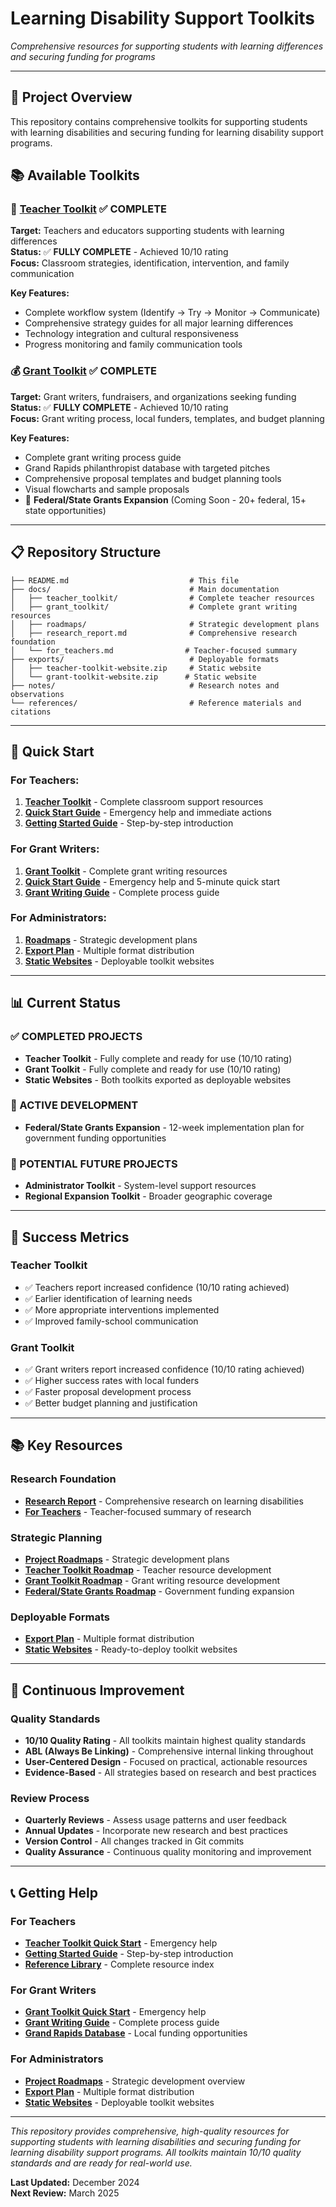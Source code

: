 # Learning Disability Support Toolkits

*Comprehensive resources for supporting students with learning differences and securing funding for programs*

---

## 🎯 **Project Overview**

This repository contains comprehensive toolkits for supporting students with learning disabilities and securing funding for learning disability support programs.

## 📚 **Available Toolkits**

### **🎯 [Teacher Toolkit](docs/teacher_toolkit/README.md)** ✅ **COMPLETE**
**Target:** Teachers and educators supporting students with learning differences  
**Status:** ✅ **FULLY COMPLETE** - Achieved 10/10 rating  
**Focus:** Classroom strategies, identification, intervention, and family communication

**Key Features:**
- Complete workflow system (Identify → Try → Monitor → Communicate)
- Comprehensive strategy guides for all major learning differences
- Technology integration and cultural responsiveness
- Progress monitoring and family communication tools

### **💰 [Grant Toolkit](docs/grant_toolkit/README.md)** ✅ **COMPLETE**
**Target:** Grant writers, fundraisers, and organizations seeking funding  
**Status:** ✅ **FULLY COMPLETE** - Achieved 10/10 rating  
**Focus:** Grant writing process, local funders, templates, and budget planning

**Key Features:**
- Complete grant writing process guide
- Grand Rapids philanthropist database with targeted pitches
- Comprehensive proposal templates and budget planning tools
- Visual flowcharts and sample proposals
- 🚧 **Federal/State Grants Expansion** (Coming Soon - 20+ federal, 15+ state opportunities)

---

## 📋 **Repository Structure**

```
├── README.md                           # This file
├── docs/                               # Main documentation
│   ├── teacher_toolkit/                # Complete teacher resources
│   ├── grant_toolkit/                  # Complete grant writing resources
│   ├── roadmaps/                       # Strategic development plans
│   ├── research_report.md              # Comprehensive research foundation
│   └── for_teachers.md                # Teacher-focused summary
├── exports/                            # Deployable formats
│   ├── teacher-toolkit-website.zip     # Static website
│   └── grant-toolkit-website.zip      # Static website
├── notes/                              # Research notes and observations
└── references/                         # Reference materials and citations
```

---

## 🚀 **Quick Start**

### **For Teachers:**
1. **[Teacher Toolkit](docs/teacher_toolkit/README.md)** - Complete classroom support resources
2. **[Quick Start Guide](docs/teacher_toolkit/quick_start.md)** - Emergency help and immediate actions
3. **[Getting Started Guide](docs/teacher_toolkit/getting_started.md)** - Step-by-step introduction

### **For Grant Writers:**
1. **[Grant Toolkit](docs/grant_toolkit/README.md)** - Complete grant writing resources
2. **[Quick Start Guide](docs/grant_toolkit/quick_start.md)** - Emergency help and 5-minute quick start
3. **[Grant Writing Guide](docs/grant_toolkit/grant_writing_guide.md)** - Complete process guide

### **For Administrators:**
1. **[Roadmaps](docs/roadmaps/README.md)** - Strategic development plans
2. **[Export Plan](docs/roadmaps/export_plan.md)** - Multiple format distribution
3. **[Static Websites](exports/)** - Deployable toolkit websites

---

## 📊 **Current Status**

### **✅ COMPLETED PROJECTS**
- **Teacher Toolkit** - Fully complete and ready for use (10/10 rating)
- **Grant Toolkit** - Fully complete and ready for use (10/10 rating)
- **Static Websites** - Both toolkits exported as deployable websites

### **🚧 ACTIVE DEVELOPMENT**
- **Federal/State Grants Expansion** - 12-week implementation plan for government funding opportunities

### **🚀 POTENTIAL FUTURE PROJECTS**
- **Administrator Toolkit** - System-level support resources
- **Regional Expansion Toolkit** - Broader geographic coverage

---

## 🎯 **Success Metrics**

### **Teacher Toolkit**
- ✅ Teachers report increased confidence (10/10 rating achieved)
- ✅ Earlier identification of learning needs
- ✅ More appropriate interventions implemented
- ✅ Improved family-school communication

### **Grant Toolkit**
- ✅ Grant writers report increased confidence (10/10 rating achieved)
- ✅ Higher success rates with local funders
- ✅ Faster proposal development process
- ✅ Better budget planning and justification

---

## 📚 **Key Resources**

### **Research Foundation**
- **[Research Report](docs/research_report.md)** - Comprehensive research on learning disabilities
- **[For Teachers](docs/for_teachers.md)** - Teacher-focused summary of research

### **Strategic Planning**
- **[Project Roadmaps](docs/roadmaps/README.md)** - Strategic development plans
- **[Teacher Toolkit Roadmap](docs/roadmaps/teacher_toolkit_roadmap.md)** - Teacher resource development
- **[Grant Toolkit Roadmap](docs/roadmaps/grant_toolkit_roadmap.md)** - Grant writing resource development
- **[Federal/State Grants Roadmap](docs/roadmaps/federal_state_grants_roadmap.md)** - Government funding expansion

### **Deployable Formats**
- **[Export Plan](docs/roadmaps/export_plan.md)** - Multiple format distribution
- **[Static Websites](exports/)** - Ready-to-deploy toolkit websites

---

## 🔄 **Continuous Improvement**

### **Quality Standards**
- **10/10 Quality Rating** - All toolkits maintain highest quality standards
- **ABL (Always Be Linking)** - Comprehensive internal linking throughout
- **User-Centered Design** - Focused on practical, actionable resources
- **Evidence-Based** - All strategies based on research and best practices

### **Review Process**
- **Quarterly Reviews** - Assess usage patterns and user feedback
- **Annual Updates** - Incorporate new research and best practices
- **Version Control** - All changes tracked in Git commits
- **Quality Assurance** - Continuous quality monitoring and improvement

---

## 📞 **Getting Help**

### **For Teachers**
- **[Teacher Toolkit Quick Start](docs/teacher_toolkit/quick_start.md)** - Emergency help
- **[Getting Started Guide](docs/teacher_toolkit/getting_started.md)** - Step-by-step introduction
- **[Reference Library](docs/teacher_toolkit/reference_library.md)** - Complete resource index

### **For Grant Writers**
- **[Grant Toolkit Quick Start](docs/grant_toolkit/quick_start.md)** - Emergency help
- **[Grant Writing Guide](docs/grant_toolkit/grant_writing_guide.md)** - Complete process guide
- **[Grand Rapids Database](docs/grant_toolkit/grand_rapids_philanthropist_database.md)** - Local funding opportunities

### **For Administrators**
- **[Project Roadmaps](docs/roadmaps/README.md)** - Strategic development overview
- **[Export Plan](docs/roadmaps/export_plan.md)** - Multiple format distribution
- **[Static Websites](exports/)** - Deployable toolkit websites

---

*This repository provides comprehensive, high-quality resources for supporting students with learning disabilities and securing funding for learning disability support programs. All toolkits maintain 10/10 quality standards and are ready for real-world use.*

**Last Updated:** December 2024  
**Next Review:** March 2025